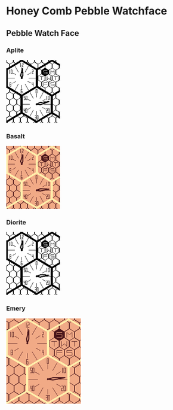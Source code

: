 # Honey Comb Pebble Watchface

## Pebble Watch Face

### Aplite

![screenshot aplite](screenshot_aplite.png)

### Basalt

![screenshot aplite](screenshot_basalt.png)

### Diorite

![screenshot aplite](screenshot_diorite.png)

### Emery

![screenshot emery](screenshot_emery.png)
